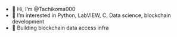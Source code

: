 - 👋 Hi, I’m @Tachikoma000
- 👀 I’m interested in Python, LabVIEW, C, Data science, blockchain development
- 🌱 Building blockchain data access infra

<!---
Tachikoma000/Tachikoma000 is a ✨ special ✨ repository because its `README.md` (this file) appears on your GitHub profile.
You can click the Preview link to take a look at your changes.
--->
